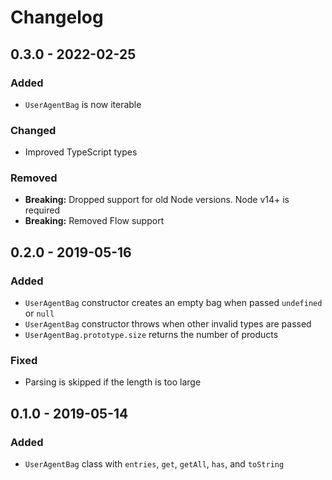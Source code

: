 # Changelog

## 0.3.0 - 2022-02-25

### Added

- `UserAgentBag` is now iterable

### Changed

- Improved TypeScript types

### Removed

- **Breaking:** Dropped support for old Node versions. Node v14+ is required
- **Breaking:** Removed Flow support

## 0.2.0 - 2019-05-16

### Added

- `UserAgentBag` constructor creates an empty bag when passed `undefined` or `null`
- `UserAgentBag` constructor throws when other invalid types are passed
- `UserAgentBag.prototype.size` returns the number of products

### Fixed

- Parsing is skipped if the length is too large

## 0.1.0 - 2019-05-14

### Added

- `UserAgentBag` class with `entries`, `get`, `getAll`, `has`, and `toString`

